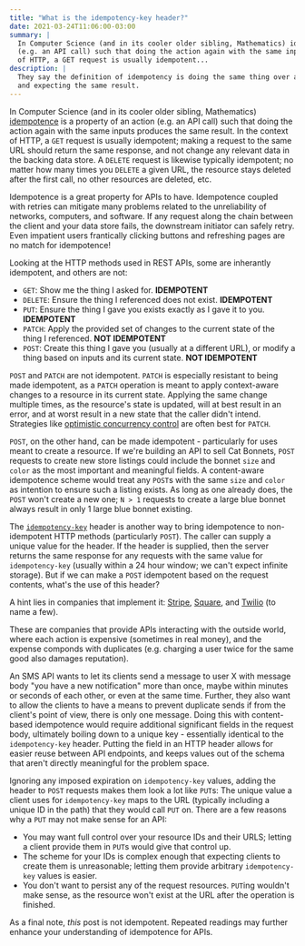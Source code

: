 ```yaml
---
title: "What is the idempotency-key header?"
date: 2021-03-24T11:06:00-03:00
summary: |
  In Computer Science (and in its cooler older sibling, Mathematics) idempotence is a property of an action
  (e.g. an API call) such that doing the action again with the same inputs produces the same result. In the context
  of HTTP, a GET request is usually idempotent...
description: |
  They say the definition of idempotency is doing the same thing over and over again
  and expecting the same result.  
---
```


In Computer Science (and in its cooler older sibling, Mathematics) [idempotence][idemp] is a property of an action
(e.g. an API call) such that doing the action again with the same inputs produces the same result. In the context
of HTTP, a `GET` request is usually idempotent; making a request to the same URL should return the same response,
and not change any relevant data in the backing data store. A `DELETE` request is likewise typically idempotent;
no matter how many times you `DELETE` a given URL, the resource stays deleted after the first call, no other
resources are deleted, etc.

Idempotence is a great property for APIs to have. Idempotence coupled with retries can mitigate many problems
related to the unreliability of networks, computers, and software. If any request along the chain between the
client and your data store fails, the downstream initiator can safely retry. Even impatient users frantically
clicking buttons and refreshing pages are no match for idempotence!

Looking at the HTTP methods used in REST APIs, some are inherantly idempotent, and others are not:
- `GET`: Show me the thing I asked for. **IDEMPOTENT**
- `DELETE`: Ensure the thing I referenced does not exist. **IDEMPOTENT**
- `PUT`: Ensure the thing I gave you exists exactly as I gave it to you. **IDEMPOTENT**
- `PATCH`: Apply the provided set of changes to the current state of the thing I referenced. **NOT IDEMPOTENT**
- `POST`: Create this thing I gave you (usually at a different URL), or modify a thing based on inputs and its current state. **NOT IDEMPOTENT**

`POST` and `PATCH` are not idempotent. `PATCH` is especially resistant to being made idempotent, as a `PATCH` operation
is meant to apply context-aware changes to a resource in its current state. Applying the same change multiple times, as
the resource's state is updated, will at best result in an error, and at worst result in a new state that the caller
didn't intend. Strategies like [optimistic concurrency control][optcon] are often best for `PATCH`.

`POST`, on the other hand, can be made idempotent - particularly for uses meant to create a resource. If we're
building an API to sell Cat Bonnets, `POST` requests to create new store listings could include the bonnet `size`
and `color` as the most important and meaningful fields. A content-aware idempotence scheme would treat any `POST`s
with the same `size` and `color` as intention to ensure such a listing exists. As long as one already does, the
`POST` won't create a new one; `N > 1` requests to create a large blue bonnet always result in only 1 large blue
bonnet existing.

The [`idempotency-key`][idemspec] header is another way to bring idempotence to non-idempotent HTTP methods
(particularly `POST`). The caller can supply a unique value for the header. If the header is supplied, then the
server returns the same response for any requests with the same value for `idempotency-key` (usually within a 24
hour window; we can't expect infinite storage). But if we can make a `POST` idempotent based on the request contents,
what's the use of this header?

A hint lies in companies that implement it: [Stripe][stripe], [Square][square], and [Twilio][twilio] (to name a few).

These are companies that provide APIs interacting with the outside world, where each action is expensive
(sometimes in real money), and the expense componds with duplicates (e.g. charging a user twice for the same good also
damages reputation).

An SMS API wants to let its clients send a message to user X with message body "you have a new notification" more than
once, maybe within minutes or seconds of each other, or even at the same time. Further, they also want to allow the
clients to have a means to prevent duplicate sends if from the client's point of view, there is only one message. Doing
this with content-based idempotence would require additional significant fields in the request body, ultimately boiling
down to a unique key - essentially identical to the `idempotency-key` header. Putting the field in an HTTP header allows
for easier reuse between API endpoints, and keeps values out of the schema that aren't directly meaningful for the problem
space.

Ignoring any imposed expiration on `idempotency-key` values, adding the header to `POST` requests makes them look a lot
like `PUT`s: The unique value a client uses for `idempotency-key` maps to the URL (typically including a unique ID in
the path) that they would call `PUT` on. There are a few reasons why a `PUT` may not make sense for an API:
- You may want full control over your resource IDs and their URLS; letting a client provide them in `PUT`s would give that control up.
- The scheme for your IDs is complex enough that expecting clients to create them is unreasonable; letting them provide arbitrary `idempotency-key` values is easier.
- You don't want to persist any of the request resources. `PUT`ing wouldn't make sense, as the resource won't exist at the URL after the operation is finished.

As a final note, *this* post is not idempotent. Repeated readings may further enhance your understanding of idempotence for
APIs.

[idemp]: https://en.wikipedia.org/wiki/Idempotence "Wikipedia's description of idempotency"
[idemspec]: https://tools.ietf.org/id/draft-idempotency-header-01.html "Early draft specification for the idempotency-key header"
[optcon]: https://en.wikipedia.org/wiki/Optimistic_concurrency_control "Wikipedia's description of optimistic concurrency control"
[stripe]: https://stripe.com "Stripe homepage"
[square]: https://squareup.com "Square homepage"
[twilio]: https://twilio.com "Twilio homepage"
